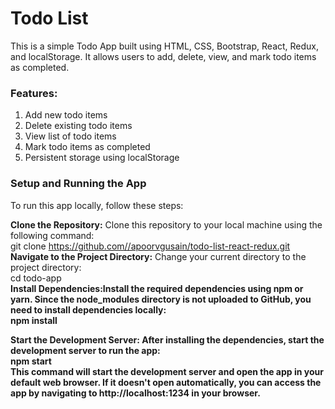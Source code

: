 <h1>Todo List </h1> 
<p>This is a simple Todo App built using HTML, CSS, Bootstrap, React, Redux, and localStorage. It allows users to add, delete, view, and mark todo items as completed.
</p>
<h3>Features:</h3>
<ol>
<li>Add new todo items</li>
   <li>Delete existing todo items</li>
   <li>View list of todo items</li>
   <li>Mark todo items as completed</li>
   <li>Persistent storage using localStorage</li>

</ol>
<h3>
Setup and Running the App
</h3>
To run this app locally, follow these steps:

<b>Clone the Repository:</b> Clone this repository to your local machine using the following command:
<br>
   git clone https://github.com//apoorvgusain/todo-list-react-redux.git
<br>
<b>Navigate to the Project Directory:</b> Change your current directory to the project directory:
<br>
   cd todo-app
<br>
<b>Install Dependencies:<b/>Install the required dependencies using npm or yarn. Since the node_modules directory is not uploaded to GitHub, you need to install dependencies locally:
<br>
   npm install
<br>

<b>Start the Development Server:</b> After installing the dependencies, start the development server to run the app:
   <br>
   npm start
<br>
This command will start the development server and open the app in your default web browser. If it doesn't open automatically, you can access the app by navigating to http://localhost:1234 in your browser.

